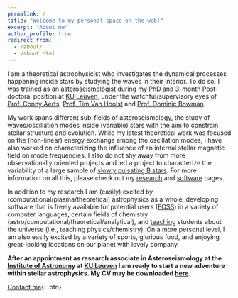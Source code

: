 ```yaml
---
permalink: /
title: "Welcome to my personal space on the web!"
excerpt: "About me"
author_profile: true
redirect_from: 
  - /about/
  - /about.html
---
```


I am a theoretical astrophysicist who investigates the dynamical processes happening inside stars by studying the waves in their interior.
To do so, I was trained as an [asteroseismologist](https://en.wikipedia.org/wiki/Asteroseismology) during my PhD and 3-month Post-doctoral position at [KU Leuven](https://www.kuleuven.be/english/), under the watchful/supervisory eyes of [Prof. Conny Aerts](https://fys.kuleuven.be/ster/staff/conny-aerts), [Prof. Tim Van Hoolst](https://www.kuleuven.be/wieiswie/en/person/00012864) and [Prof. Dominic Bowman](https://dbowman234.github.io).

My work spans different sub-fields of asteroseismology, the study of waves/oscillation modes inside (variable) stars with the aim to constrain stellar structure and evolution.
While my latest theoretical work was focused on the (non-linear) energy exchange among the oscillation modes, I have also worked on characterizing the influence of an internal stellar magnetic field on mode frequencies.
I also do not shy away from more observationally oriented projects and led a project to characterize the variability of a large sample of [slowly pulsating B stars](https://en.wikipedia.org/wiki/Slowly_pulsating_B-type_star).
For more information on all this, please check out my [research](https://jvb11.github.io/research) and [software](https://jvb11.github.io/software) pages.

In addition to my research I am (easily) excited by (computational/plasma/theoretical) astrophysics as a whole, developing software that is freely available for potential users ([FOSS](https://en.wikipedia.org/wiki/Free_and_open-source_software)) in a variety of computer languages, certain fields of chemistry (astro/computational/theoretical/analytical), and [teaching](https://jvb11.github.io/teaching) students about the universe (i.e., teaching physics/chemistry).
On a more personal level, I am also easily excited by a variety of sports, glorious food, and enjoying great-looking locations on our planet with lovely company.

**After an appointment as research associate in Asteroseismology at the [Institute of Astronomy](https://fys.kuleuven.be/ster) at [KU Leuven](https://www.kuleuven.be/english/) I am ready to start a new adventure within stellar astrophysics. My CV may be downloaded [here](https://jvb11.github.io/cv).**

[Contact me](mailto:jordan.vanbeeck@protonmail.com){: .btn}

<!-- I was a Research Associate in Asteroseismology at the [Institute of Astronomy](https://fys.kuleuven.be/ster) at [KU Leuven](https://www.kuleuven.be/english/), Belgium until December 2023, after having finished my Ph. D. in September 2023, and am now exploring opportunities to continue my research career. I earned my B. Sc. and M. Sc. in Chemistry ('Chemie') from the [University of Antwerp](https://www.uantwerpen.be/en/) and my M. Sc. and Ph. D. in Astronomy & Astrophysics from [KU Leuven](https://www.kuleuven.be/english/). -->

<!-- My work has been [published](https://jvb11.github.io/publications) in *Astronomy & Astrophysics*. The topic of my research was centered around asteroseismology, which is the study of waves inside (variable) stars with the aim of characterizing the internal structure of stars so that theoretical models of their evolution and structure can be improved. I primarily focused my [research](https://jvb11.github.io/research) on the energy exchange among (gravity) waves propagating inside (variable) stars, which is also known as non-linear (gravity) mode coupling. In addition, some of my research papers discussed the influence of magnetic fields on gravity waves inside stars.<sup id="a1">[1](#fn1)</sup>  -->

<!-- In addition to asteroseismology, I am interested in a broad variety of topics that for example include (plasma/stellar) astrophysics, planetary sciences, applied mathematics (for a wide variety of purposes), astrochemistry, ... 
One could state that I take lifelong scientific learning (very) seriously, as I tend to enjoy reading research papers in a variety of scientific fields.
Any proposal for collaborative research within these or similar topics of interest is therefore welcome.<sup id="a2">[2](#fn2)</sup>  -->

<!-- I enjoyed [teaching](https://jvb11.github.io/teaching) in (generic) freshman university-level physics courses, and enjoyed having been a tutor in chemistry / physics / mathematics at the secondary education level. I furthermore co-authored a Python exercise (in Dutch, my mother tongue) at the freshman (university) level that taught students how to visualize physical processes.
By doing so, I hope to have (at least partially) contributed positively to the scientific formation of the next generation of scientists. -->

<!-- <sub><a name="fn1">1</a>: There is a difference between a gravity wave and a gravitational wave. Whereas the latter ripples the space-time continuum and is created by extremely energetic events such as the merger of a neutron star and a black hole, the former is much less energetic and therefore can be detected in less energy-dense environments, such as the interior of a star (:slightly_smiling_face:). Gravity waves can be found 'closer to home': some of the waves propagating in the deep oceans of our planet Earth are gravity waves, because they are restored by [buoyancy](https://en.wikipedia.org/wiki/Buoyancy).</sub>

<sub><a name="fn2">2</a>: Opportunities that allow me to branch out into a new reseach area are most welcome! Should you wish to contact me concering such an opportunity, you may find my contact details on the left of this web page.</sub> -->
